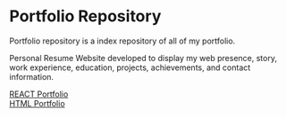 # Portfolio Repository

Portfolio repository is a index repository of all of my portfolio.

Personal Resume Website developed to display my web presence, story, work experience, education, projects, achievements, and contact information.

[REACT Portfolio](https://github.com/Ramiyashree/React_Portfolio) <br/>
[HTML Portfolio](https://github.com/Ramiyashree/Portfolio)

